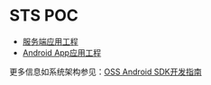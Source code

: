 STS POC
==================================

- [服务端应用工程](token-distribute-server)
- [Android App应用工程](andriod-app/)

更多信息如系统架构参见：[OSS Android SDK开发指南](http://gitlab.alibaba-inc.com/sysnet/galileo-doc/blob/dev_zhouzhuo/MBAAS/OSS/Android/oss_manual.md)
